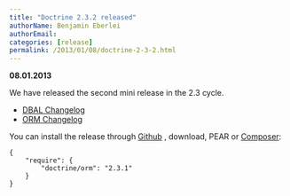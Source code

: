 ```yaml
---
title: "Doctrine 2.3.2 released"
authorName: Benjamin Eberlei
authorEmail:
categories: [release]
permalink: /2013/01/08/doctrine-2-3-2.html
---
```

**08.01.2013**

We have released the second mini release in the 2.3 cycle.

-   [DBAL
    Changelog](http://doctrine-project.org/jira/browse/DBAL/fixforversion/10326)
-   [ORM
    Changelog](http://doctrine-project.org/jira/browse/DDC/fixforversion/10324)

You can install the release through
[Github](https://github.com/doctrine/doctrine2) , download, PEAR or
[Composer](http://www.packagist.org):

    {
        "require": {
            "doctrine/orm": "2.3.1"
        }
    }
